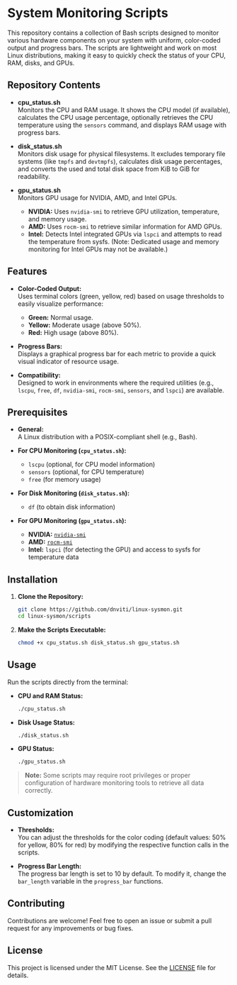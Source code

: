 # System Monitoring Scripts

This repository contains a collection of Bash scripts designed to monitor various hardware components on your system with uniform, color-coded output and progress bars. The scripts are lightweight and work on most Linux distributions, making it easy to quickly check the status of your CPU, RAM, disks, and GPUs.

## Repository Contents

- **cpu_status.sh**  
  Monitors the CPU and RAM usage. It shows the CPU model (if available), calculates the CPU usage percentage, optionally retrieves the CPU temperature using the `sensors` command, and displays RAM usage with progress bars.

- **disk_status.sh**  
  Monitors disk usage for physical filesystems. It excludes temporary file systems (like `tmpfs` and `devtmpfs`), calculates disk usage percentages, and converts the used and total disk space from KiB to GiB for readability.

- **gpu_status.sh**  
  Monitors GPU usage for NVIDIA, AMD, and Intel GPUs.  
  - **NVIDIA:** Uses `nvidia-smi` to retrieve GPU utilization, temperature, and memory usage.  
  - **AMD:** Uses `rocm-smi` to retrieve similar information for AMD GPUs.  
  - **Intel:** Detects Intel integrated GPUs via `lspci` and attempts to read the temperature from sysfs. (Note: Dedicated usage and memory monitoring for Intel GPUs may not be available.)

## Features

- **Color-Coded Output:**  
  Uses terminal colors (green, yellow, red) based on usage thresholds to easily visualize performance:
  - **Green:** Normal usage.
  - **Yellow:** Moderate usage (above 50%).
  - **Red:** High usage (above 80%).

- **Progress Bars:**  
  Displays a graphical progress bar for each metric to provide a quick visual indicator of resource usage.

- **Compatibility:**  
  Designed to work in environments where the required utilities (e.g., `lscpu`, `free`, `df`, `nvidia-smi`, `rocm-smi`, `sensors`, and `lspci`) are available.

## Prerequisites

- **General:**  
  A Linux distribution with a POSIX-compliant shell (e.g., Bash).

- **For CPU Monitoring (`cpu_status.sh`):**
  - `lscpu` (optional, for CPU model information)
  - `sensors` (optional, for CPU temperature)
  - `free` (for memory usage)

- **For Disk Monitoring (`disk_status.sh`):**
  - `df` (to obtain disk information)

- **For GPU Monitoring (`gpu_status.sh`):**
  - **NVIDIA:** [`nvidia-smi`](https://developer.nvidia.com/nvidia-system-management-interface)
  - **AMD:** [`rocm-smi`](https://github.com/RadeonOpenCompute/rocm_smi_lib)
  - **Intel:** `lspci` (for detecting the GPU) and access to sysfs for temperature data

## Installation

1. **Clone the Repository:**

   ```bash
   git clone https://github.com/dnviti/linux-sysmon.git
   cd linux-sysmon/scripts
   ```

2. **Make the Scripts Executable:**

   ```bash
   chmod +x cpu_status.sh disk_status.sh gpu_status.sh
   ```

## Usage

Run the scripts directly from the terminal:

- **CPU and RAM Status:**

  ```bash
  ./cpu_status.sh
  ```

- **Disk Usage Status:**

  ```bash
  ./disk_status.sh
  ```

- **GPU Status:**

  ```bash
  ./gpu_status.sh
  ```

> **Note:** Some scripts may require root privileges or proper configuration of hardware monitoring tools to retrieve all data correctly.

## Customization

- **Thresholds:**  
  You can adjust the thresholds for the color coding (default values: 50% for yellow, 80% for red) by modifying the respective function calls in the scripts.

- **Progress Bar Length:**  
  The progress bar length is set to 10 by default. To modify it, change the `bar_length` variable in the `progress_bar` functions.

## Contributing

Contributions are welcome! Feel free to open an issue or submit a pull request for any improvements or bug fixes.

## License

This project is licensed under the MIT License. See the [LICENSE](LICENSE) file for details.
